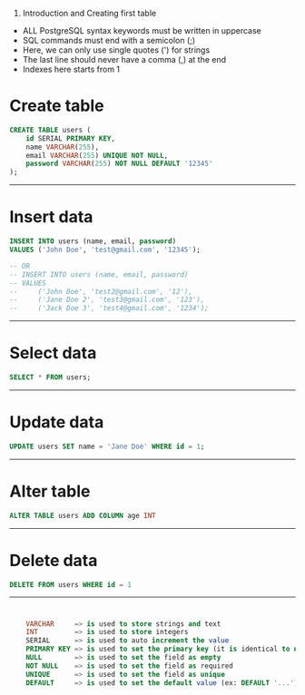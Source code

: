 1. Introduction and Creating first table
    

- ALL PostgreSQL syntax keywords must be written in uppercase
- SQL commands must end with a semicolon  (;)
- Here, we can only use single quotes (') for strings
- The last line should never have a comma (,) at the end
- Indexes here starts from 1

<!-- 
    CRUD  ->  Create Read Update Delete
-->

# Create table
```sql
CREATE TABLE users (
    id SERIAL PRIMARY KEY,
    name VARCHAR(255),
    email VARCHAR(255) UNIQUE NOT NULL,
    password VARCHAR(255) NOT NULL DEFAULT '12345'
);
```
___
# Insert data
```sql
INSERT INTO users (name, email, password) 
VALUES ('John Doe', 'test@gmail.com', '12345');

-- OR
-- INSERT INTO users (name, email, password)
-- VALUES 
--     ('John Doe', 'test2@gmail.com', '12'),
--     ('Jane Doe 2', 'test3@gmail.com', '123'),
--     ('Jack Doe 3', 'test4@gmail.com', '1234');
```
___
# Select data
```sql
SELECT * FROM users;
```
___
# Update data
```sql
UPDATE users SET name = 'Jane Doe' WHERE id = 1;
```
___
# Alter table
```sql
ALTER TABLE users ADD COLUMN age INT
```
___
# Delete data
```sql
DELETE FROM users WHERE id = 1
```
___
# 
```sql
    VARCHAR     => is used to store strings and text
    INT         => is used to store integers
    SERIAL      => is used to auto increment the value
    PRIMARY KEY => is used to set the primary key (it is identical to normal id)
    NULL        => is used to set the field as empty
    NOT NULL    => is used to set the field as required
    UNIQUE      => is used to set the field as unique
    DEFAULT     => is used to set the default value (ex: DEFAULT '...')
```